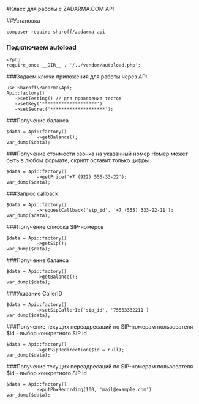#Класс для работы с ZADARMA.COM API

##Установка
~~~
composer require sharoff/zadarma-api
~~~

### Подключаем autoload
~~~
<?php 
require_once __DIR__ . '/../vendor/autoload.php';
~~~

###Задаем ключи приложения для работы через API
~~~
use Sharoff\Zadarma\Api;
Api::factory()
   ->setTesting() // для проведения тестов
   ->setKey('********************')
   ->setSecret('********************');
~~~

###Получение баланса
~~~
$data = Api::factory()
           ->getBalance();
var_dump($data);
~~~

###Получение стоимости звонка на указанный номер
Номер может быть в любом формате, скрипт оставит только цифры
~~~
$data = Api::factory()
           ->getPrice('+7 (922) 555-33-22');
var_dump($data);
~~~

###Запрос callback
~~~
$data = Api::factory()
           ->requestCallback('sip_id', '+7 (555) 333-22-11');
var_dump($data);
~~~

###Получение списока SIP-номеров
~~~
$data = Api::factory()
           ->getSip();
var_dump($data);
~~~

###Получение баланса
~~~
$data = Api::factory()
           ->getBalance();
var_dump($data);
~~~

###Указание CallerID
~~~
$data = Api::factory()
           ->setSipCallerId('sip_id', '75553332211')
var_dump($data);
~~~

###Получение текущих переадресаций по SIP-номерам пользователя
$id - выбор конкретного SIP id
~~~
$data = Api::factory()
           ->getSipRedirection($id = null);
var_dump($data);
~~~

###Получение текущих переадресаций по SIP-номерам пользователя
$id - выбор конкретного SIP id
~~~
$data = Api::factory()
           ->putPbxRecording(100, 'mail@example.com')
var_dump($data);
~~~


